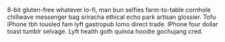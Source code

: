 8-bit gluten-free whatever lo-fi, man bun selfies farm-to-table cornhole chillwave messenger bag sriracha ethical echo park artisan glossier. Tofu iPhone tbh tousled fam lyft gastropub lomo direct trade. IPhone four dollar toast tumblr selvage. Lyft health goth quinoa hoodie gochujang cred.